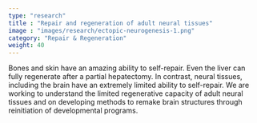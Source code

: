 ```yaml
---
type: "research"
title : "Repair and regeneration of adult neural tissues"
image : "images/research/ectopic-neurogenesis-1.png"
category: "Repair & Regeneration"
weight: 40
---
```

Bones and skin have an amazing ability to self-repair. Even the liver can fully regenerate after a partial hepatectomy. In contrast, neural tissues, including the brain have an extremely limited ability to self-repair. We are working to understand the limited regenerative capacity of adult neural tissues and on developing methods to remake brain structures through reinitiation of developmental programs.
